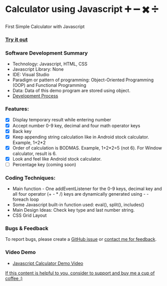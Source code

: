 # Calculator using Javascript  :heavy_plus_sign: :heavy_minus_sign: :heavy_multiplication_x: :heavy_division_sign:
First Simple Calculator with Javascript

### [Try it out](https://ngaisteve1.github.io/calculator/AndroidCalculator.html)

### Software Development Summary
- Technology: Javascript, HTML, CSS
- Javascript Library: None
- IDE: Visual Studio
- Paradigm or pattern of programming: Object-Oriented Programming (OOP) and Functional Programming
- Data: Data of this demo program are stored using object.
- [Development Process](http://js.findingsteve.net/CalculatorAndroidDevLog.cshtml)

### Features:
- [x] Display temporary result while entering number
- [x] Accept number 0-9 key, decimal and four math operator keys
- [x] Back key
- [x] Keep appending string calculation like in Android stock calculator. Example, 1+2*2
- [x] Order of calculation is BODMAS. Example, 1+2*2=5 (not 6). For Window calculator, result is 6.
- [x] Look and feel like Android stock calculator.
- [ ] Percentage key (coming soon)

### Coding Techniques:
- Main function - One addEventListener for the 0-9 keys, decimal key and all four operator (+ - * /) keys are dynamically generated using - - foreach loop
- Some Javascript built-in function used: eval(), split(), includes()
- Main Design Ideas: Check key type and last number string.
- CSS Grid Layout

### Bugs & Feedback

To report bugs, please create a [GitHub issue](https://github.com/ngaisteve1/calculator/issues) or [contact me for feedback](http://www.findingsteve.net/steve-ngai/).

### Video Demo
- [Javascript Calculator Demo Video](https://youtu.be/BSywP9Uoub8)

[If this content is helpful to you, consider to support and buy me a cup of coffee :) ](https://ko-fi.com/V7V2PN67)
